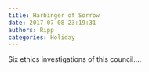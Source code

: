 ```yaml
---
title: Harbinger of Sorrow
date: 2017-07-08 23:19:31
authors: Ripp
categories: Holiday
---
```


 Six ethics investigations of this council....